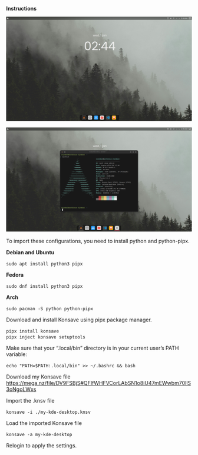 **Instructions**

![alt](/images/1.png)

![alt](/images/2.png)

To import these configurations, you need to install python and python-pipx.

**Debian and Ubuntu**

```
sudo apt install python3 pipx
```

**Fedora**

```
sudo dnf install python3 pipx
```

**Arch**

```
sudo pacman -S python python-pipx
```

Download and install Konsave using pipx package manager.

```
pipx install konsave
pipx inject konsave setuptools
```

Make sure that your “.local/bin” directory is in your current user’s PATH variable:

```
echo "PATH=$PATH:.local/bin" >> ~/.bashrc && bash
```

Download my Konsave file
https://mega.nz/file/DV9FSBjS#QFIfWHFVCorLAbSN1o8iU47mEWwbm70llS3oNgoLWxs

Import the .knsv file

```
konsave -i ./my-kde-desktop.knsv
```

Load the imported Konsave file

```
konsave -a my-kde-desktop
```

Relogin to apply the settings.

